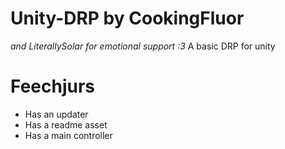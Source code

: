 # Unity-DRP by CookingFluor
*and LiterallySolar for emotional support :3*
A basic DRP for unity

# __Feechjurs__
- Has an updater
- Has a readme asset
- Has a main controller
